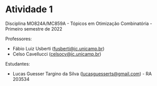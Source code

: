 # Atividade 1

Disciplina MO824A/MC859A - Tópicos em Otimização Combinatória - Primeiro semestre de 2022

Professores:

- Fábio Luiz Usberti (fusberti@ic.unicamp.br)
- Celso Cavellucci (celsocv@ic.unicamp.br)

Estudantes:

- Lucas Guesser Targino da Silva (lucasguesserts@gmail.com) - RA 203534
